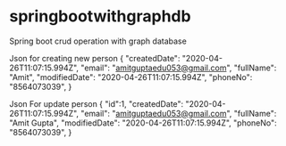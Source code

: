 # springbootwithgraphdb
Spring boot crud operation with graph database

Json for creating new person
{
  "createdDate": "2020-04-26T11:07:15.994Z",
  "email": "amitguptaedu053@gmail.com",
  "fullName": "Amit",
  "modifiedDate": "2020-04-26T11:07:15.994Z",
  "phoneNo": "8564073039",
}

Json For update person
{
  "id":1,
  "createdDate": "2020-04-26T11:07:15.994Z",
  "email": "amitguptaedu053@gmail.com",
  "fullName": "Amit Gupta",
  "modifiedDate": "2020-04-26T11:07:15.994Z",
  "phoneNo": "8564073039",
}
